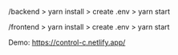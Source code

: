 /backend > yarn install > create .env > yarn start

/frontend > yarn install > create .env > yarn start

Demo: https://control-c.netlify.app/
